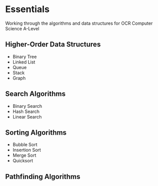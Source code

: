# Essentials

Working through the algorithms and data structures for OCR Computer Science A-Level

## Higher-Order Data Structures
+ Binary Tree
+ Linked List
+ Queue
+ Stack
+ Graph

## Search Algorithms
+ Binary Search
+ Hash Search
+ Linear Search

## Sorting Algorithms
+ Bubble Sort
+ Insertion Sort
+ Merge Sort
+ Quicksort

## Pathfinding Algorithms

